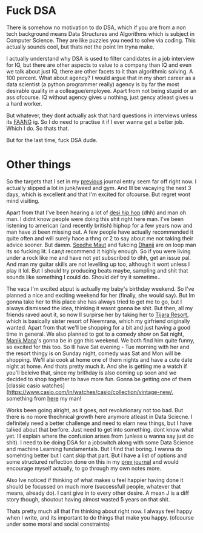# Fuck DSA

There is somehow no motivation to do DSA, which if you are from a non tech background 
means Data Structures and Algorithms which is subject in Computer Science. They are like puzzles you need to solve via coding. This actually sounds cool, but thats not the point Im tryna make.

I actually understand why DSA is used to filter candidates in a job interview for IQ, but there are other aspects to value to a company than IQ and even we talk about just IQ, there are other facets to it than algorithmic solving. A 100 percent. 
What about agency? I would argue that in my short career as a data scientist (a python programmer really) agency is by far the most desirable quality in a colleague/employee. Apart from not being stupid or an ass ofcourse. IQ without agency gives u nothing, just gency atleast gives u a hard worker. 

But whatever, they dont actually ask that hard questions in interviews unless its [FAANG](https://en.wikipedia.org/wiki/Big_Tech) ig. So I do need to practise it if I ever wanna get a better job. Which I do. So thats that. 

But for the last time, fuck DSA dude.



# Other things

So the targets that I set in my [previous](https://amusebouche.bearblog.dev/action-items-for-career-development/) journal entry seem far off right now. I actually slipped a lot in junk/weed and gym. And Ill be vacaying the nest 3 days, which is excellent and that I'm excited for ofcourse. But regret wont mind visiting.

Apart from that I've been hearing a lot of [desi hip hop](https://www.reddit.com/r/IndianHipHopHeads/comments/wdg7bh/your_top_10_favorite_dhh_rappers_and_top_10/) (dhh) and man oh man. I didnt know people were doing this shit right here man. I've been listening to american (and recently british) hiphop for a few years now and man have zi been missing out. A few people have actually recommended it quite often and will surely hace a thng or 2 to say about me not taking their advice sooner. But damm. [Seedhe Maut](https://www.youtube.com/channel/UCV9Mdim99sdyd56EqKJ52fg) and fukcing [Dhanji](https://www.youtube.com/channel/UCP1zyvK8lq8g54Nuco5V3Mw) are on loop man its so fucking lit. I can;t recommend it highly enough. So if you were living under a rock like me and have not yet subscribed to dhh, get an issue pal.  
And man my guitar skills are not levelling up too, although it wont unless I play it lol. But I should try producing beats maybe, sampling and shit that sounds like something I could do. Should def try it sometime..

The vaca I'm excited abput is actually my baby's birthday weekend. So I've planned a nice and exciting weekend for her (finally, she would say). But Im gonna take her to this place she has always tried to get me to go, but I always dismissed the idea, thinking it wasnt gonna be shit. But then, all my friends raved aout it, so now Il surpirse her by taking her to [Tijara Resort](https://www.neemranahotels.com/tijara-fort-palace-alwar-rajasthan/), which is basically sister resort of Neemrana, which my girfriend originally wanted. Apart from that we'll be shopping for a bit and just having a good time in general. We also planned to got to a comedy show on Sat night, [Manik Mana](https://www.youtube.com/@manikmahna)'s gonna be in ggn this weekend. We both find him quite funny, so excited for this too. So Ill have Sat evening - Tue morning with her and the resort thingy is on Sunday night, comedy was Sat and Mon will be shopping. We'll alsi cook at home one of them nights and have a cute date night at home. And thats pretty much it. And she is getting me a watch if you'll beleive that, since my brithday is also coming up soon and we decided to shop together to have more fun. Gonna be getting one of them [classic casio watches](https://www.casio.com/in/watches/casio/collection/vintage-new/, something from [here](https://www.casio.com/in/watches/casio/collection/vintage-new/) my man!

Works been going alright, as it goes, not revolutionary not too bad. But there is no more thechnical growth here anymore atleast in Data Sciecne. I definitely need a better challenge and need to elarn new things, but I have talked about that berfore. Just need to get into something. dont know what yet. Ill explain where the confusion arises from (unless u wanna say just do shit). I need to be doing DSA for a jobswitch along with some Data Science and machine Learning fundamentals. But I find that boring. I wanna do somehting better but I cant skip that part. But I have a list of options and some structured reflection done on this in my [prev journal](https://amusebouche.bearblog.dev/action-items-for-career-development/) and would encourage myself actually, to go through my own notes more.  

Also Ive noticed if thinking of what makes u feel happier having done it should be focussed on much more (successfull people, whatever that means, already do). I cant give in to every other desire. A mean J is a diff story though, shoutout having almost wasted 5 years on that shit.

Thats pretty much all that I'm thinking about right now. I always feel happy when I write, and its important to do things that make you happy. (ofcourse under some moral and social constraints) 








